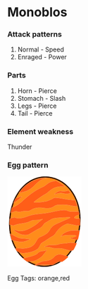 # Monoblos

### Attack patterns
1. Normal - Speed
2. Enraged - Power

### Parts
1. Horn - Pierce
2. Stomach - Slash
3. Legs - Pierce
4. Tail - Pierce

### Element weakness
Thunder 

### Egg pattern
![image info](../assets/monoblos.png)

Egg Tags: orange,red